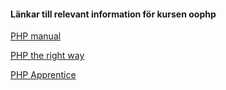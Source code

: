 #### Länkar till relevant information för kursen oophp

[PHP manual](https://www.php.net/)

[PHP the right way](https://phptherightway.com/)

[PHP Apprentice](https://phpapprentice.com/)
